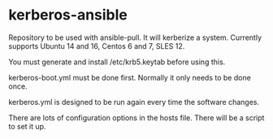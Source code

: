 # kerberos-ansible
Repository to be used with ansible-pull. It will kerberize a system. Currently supports Ubuntu 14 and 16, Centos 6 and 7, SLES 12.

You must generate and install /etc/krb5.keytab before using this.

kerberos-boot.yml must be done first. Normally it only needs to be done once.

kerberos.yml is designed to be run again every time the software changes.

There are lots of configuration options in the hosts file. There will be a script to set it up.

